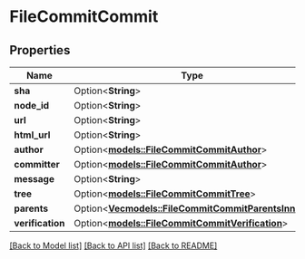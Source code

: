 # FileCommitCommit

## Properties

Name | Type | Description | Notes
------------ | ------------- | ------------- | -------------
**sha** | Option<**String**> |  | [optional]
**node_id** | Option<**String**> |  | [optional]
**url** | Option<**String**> |  | [optional]
**html_url** | Option<**String**> |  | [optional]
**author** | Option<[**models::FileCommitCommitAuthor**](file_commit_commit_author.md)> |  | [optional]
**committer** | Option<[**models::FileCommitCommitAuthor**](file_commit_commit_author.md)> |  | [optional]
**message** | Option<**String**> |  | [optional]
**tree** | Option<[**models::FileCommitCommitTree**](file_commit_commit_tree.md)> |  | [optional]
**parents** | Option<[**Vec<models::FileCommitCommitParentsInner>**](file_commit_commit_parents_inner.md)> |  | [optional]
**verification** | Option<[**models::FileCommitCommitVerification**](file_commit_commit_verification.md)> |  | [optional]

[[Back to Model list]](../README.md#documentation-for-models) [[Back to API list]](../README.md#documentation-for-api-endpoints) [[Back to README]](../README.md)


